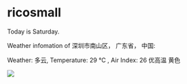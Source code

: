 # ricosmall

Today is Saturday.

Weather infomation of 深圳市南山区， 广东省， 中国: 

Weather: 多云, Temperature: 29 ℃ , Air Index: 26 优高温 黄色

<img src="https://github-readme-stats.vercel.app/api?username=ricosmall&show_icons=true" />
